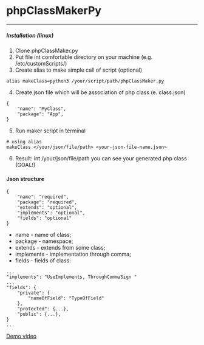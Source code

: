 # phpClassMakerPy
---

##### Installation (linux)
1. Clone phpClassMaker.py
2. Put file int comfortable directory on your machine (e.g. /etc/customScripts/)
3. Create alias to make simple call of script (optional)
```
alias makeClass=python3 /your/script/path/phpClassMaker.py
```
4. Create json file which will be association of php class (e. class.json)
```
{
    "name": "MyClass",
    "package": "App",
}
```
5. Run maker script in terminal
```
# using alias
makeClass </your/json/file/path> <your-json-file-name.json>
```
6. Result: int /your/json/file/path you can see your generated php class (GOAL!)

#### Json structure
```
{
    "name": "required",
    "package": "required",
    "extends": "optional",
    "implements": "optional",
    "fields": "optional"
}
```
- name - name of class;
- package - namespace;
- extends - extends from some class;
- implements - implementation through comma;
- fields - fields of class:


```
...
"implements": "UseImplements, ThroughCommaSign "
...
"fields": {
    "private": {
        "nameOfField": "TypeOfField"
    },
    "protected": {...},
    "public": {...},
}
...
```

[Demo video](https://youtu.be/O12VgHHZmEo)
